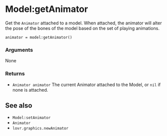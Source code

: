 <!--
category: reference
-->

Model:getAnimator
===

Get the `Animator` attached to a model.  When attached, the animator will alter the pose of the
bones of the model based on the set of playing animations.

    animator = model:getAnimator()

### Arguments

None

### Returns

- `Animator animator` The current Animator attached to the Model, or `nil` if none is attached.

See also
---

- `Model:setAnimator`
- `Animator`
- `lovr.graphics.newAnimator`
